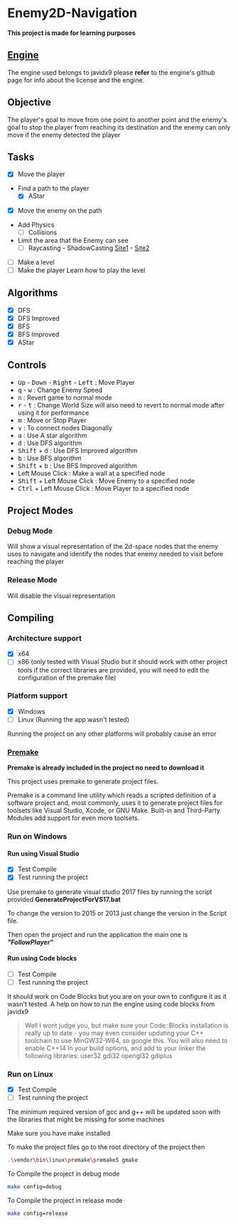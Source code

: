 # Enemy2D-Navigation

**This project is made for learning purposes**

## [Engine](https://github.com/OneLoneCoder/olcPixelGameEngine)

The engine used belongs to javidx9 please **refer** to the engine's github page for info about the license and the engine.


## Objective

The player's goal to move from one point to another point and the enemy's goal to stop the player from reaching its destination and the enemy can only move if the enemy detected the player

## Tasks

- [x] Move the player
- Find a path to the player
  - [x] AStar
- [x] Move the enemy on the path
- Add Physics
  - [ ] Collisions
- Limit the area that the Enemy can see
  - [ ] Raycasting - ShadowCasting [Site1](https://www.redblobgames.com/articles/visibility/) - [Site2](https://ncase.me/sight-and-light/) 
- [ ] Make a level
- [ ] Make the player Learn how to play the level

## Algorithms

- [x] DFS
- [x] DFS Improved
- [x] BFS
- [x] BFS Improved
- [x] AStar

## Controls

* <kbd>Up</kbd> - <kbd>Down</kbd> - <kbd>Right</kbd> - <kbd>Left</kbd> : Move Player
* <kbd>q</kbd> - <kbd>w</kbd> : Change Enemy Speed
* <kbd>n</kbd> : Revert game to normal mode
* <kbd>r</kbd> - <kbd>t</kbd> : Change World Size will also need to revert to normal mode after using it for performance
* <kbd>m</kbd> : Move or Stop Player
* <kbd>v</kbd> : To connect nodes Diagonally
* <kbd>a</kbd> : Use A star algorithm
* <kbd>d</kbd> : Use DFS algorithm
* <kbd>Shift</kbd> + <kbd>d</kbd> : Use DFS Improved algorithm
* <kbd>b</kbd> : Use BFS algorithm
* <kbd>Shift</kbd> + <kbd>b</kbd> : Use BFS Improved algorithm
* Left Mouse Click : Make a wall at a specified node
* <kbd>Shift</kbd> + Left Mouse Click : Move Enemy to a specified node
* <kbd>Ctrl</kbd> + Left Mouse Click : Move Player to a specified node


## Project Modes

### Debug Mode

Will show a visual representation of the 2d-space nodes that the enemy uses to navigate and identify the nodes that enemy needed to visit before reaching the player

### Release Mode

Will disable the visual representation

## Compiling

### Architecture support
- [x] x64
- [ ] x86 (only tested with Visual Studio but it should work with other project tools if the correct libraries are provided, you will need to edit the configuration of the premake file)

### Platform support
- [x] Windows
- [ ] Linux (Running the app wasn't tested)

Running the project on any other platforms will probably cause an error

### [Premake](https://github.com/premake/premake-core)

**Premake is already included in the project no need to download it**

This project uses premake to generate project files.

Premake is a command line utility which reads a scripted definition of a software project and, most commonly, uses it to generate project files for toolsets like Visual Studio, Xcode, or GNU Make. Built-in and Third-Party Modules add support for even more toolsets.

### Run on Windows 

#### Run using Visual Studio

- [x] Test Compile
- [x] Test running the project

Use premake to generate visual studio 2017 files by running the script provided **GenerateProjectForVS17.bat**

To change the version to 2015 or 2013 just change the version in the Script file.

Then open the project and run the application the main one is ***"FollowPlayer"***

#### Run using Code blocks

- [ ] Test Compile
- [ ] Test running the project

It should work on Code Blocks but you are on your own to configure it as it wasn't tested. A help on how to run the engine using code blocks from javidx9
> Well I wont judge you, but make sure your Code::Blocks installation
is really up to date - you may even consider updating your C++ toolchain
to use MinGW32-W64, so google this. You will also need to enable C++14
in your build options, and add to your linker the following libraries:
user32 gdi32 opengl32 gdiplus

### Run on Linux

- [x] Test Compile
- [ ] Test running the project

The minimum required version of gcc and g++ will be updated soon with the libraries that might be missing for some machines

Make sure you have make installed

To make the project files go to the root directory of the project then

```sh
.\vendor\bin\linux\premake\premake5 gmake
```
To Compile the project in debug mode

```sh
make config=debug
```

To Compile the project in release mode

```sh
make config=release
```